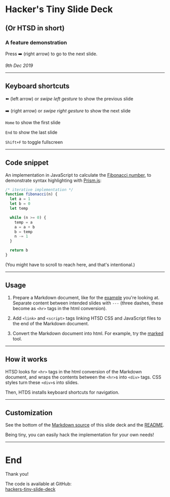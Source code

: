 # Hacker's Tiny Slide Deck

## (Or HTSD in short)

### A feature demonstration

Press ➡️ (right arrow) to go to the next slide.

_9th Dec 2019_

---

## Keyboard shortcuts

⬅️ (left arrow) or _swipe left gesture_ to show the previous slide

➡️ (right arrow) or _swipe right gesture_ to show the next slide

`Home` to show the first slide

`End` to show the last slide

`Shift+F` to toggle fullscreen

---

## Code snippet

An implementation in JavaScript to calculate the [Fibonacci number], to
demonstrate syntax highlighting with [Prism.js]:

``` javascript
/* iterative implementation */
function fibonacci(n) {
  let a = 1
  let b = 0
  let temp

  while (n >= 0) {
    temp = a
    a = a + b
    b = temp
    n -= 1
  }

  return b
}
```

(You might have to scroll to reach here, and that's intentional.)

---

## Usage

1. Prepare a Markdown document, like for the [example][example.md]
   you're looking at. Separate content between intended slides with
   `---` (three dashes, these become as `<hr>` tags in the html
   conversion).

2. Add `<link>` and `<script>` tags linking HTSD CSS and JavaScript
   files to the end of the Markdown document.

3. Convert the Markdown document into html. For example, try the
   [marked] tool.

---

## How it works

HTSD looks for `<hr>` tags in the html conversion of the Markdown
document, and wraps the contents between the `<hr>`s into `<div>`
tags. CSS styles turn these `<div>`s into slides.

Then, HTDS installs keyboard shortcuts for navigation.

---

## Customization

See the bottom of the [Markdown source][example.md] of this slide deck
and the [README].

Being tiny, you can easily hack the implementation for your own needs!

---

# End

Thank you!

The code is available at GitHub:<br>
[hackers-tiny-slide-deck]

[Fibonacci number]: https://en.wikipedia.org/wiki/Fibonacci_number
[Prism.js]: https://prismjs.com/
[README]: https://github.com/tkareine/hackers-tiny-slide-deck/blob/master/README.md
[example.md]: https://raw.githubusercontent.com/tkareine/hackers-tiny-slide-deck/master/example.md
[hackers-tiny-slide-deck]: https://github.com/tkareine/hackers-tiny-slide-deck/
[marked]: https://github.com/markedjs/marked

<style type="text/css" media="screen">
@import url(https://fonts.googleapis.com/css?family=Roboto:400,400i,700|Roboto+Mono:400,700);
:root {
  --htsd-sans-font-family: 'Roboto', sans-serif;
  --htsd-mono-font-family: 'Roboto Mono', monospace;
}
</style>
<script type="text/javascript" src="htsd.min.js"></script>
<script type="text/javascript" src="https://cdnjs.cloudflare.com/ajax/libs/prism/1.17.1/prism.min.js"></script>
